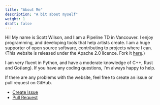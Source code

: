 ```yaml
---
title: "About Me"
description: "A bit about myself"
weight: 1
draft: false
---
```


Hi! My name is Scott Wilson, and I am a Pipeline TD in Vancouver. I enjoy programming, and developing tools that help artists create. I am a huge supporter of open source software, contributing to projects where I can. (This website is released under the Apache 2.0 licence. Fork it [here](https://github.com/scott-wilson/propersquid.com).)

I am very fluent in Python, and have a moderate knowledge of C++, Rust and Go(lang). If you have any coding questions, I'm always happy to help.

If there are any problems with the website, feel free to create an issue or pull request on GitHub.

- [Create Issue](https://github.com/scott-wilson/propersquid.com/issues)
- [Pull Request](https://github.com/scott-wilson/propersquid.com/pulls)
